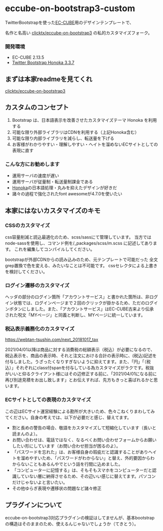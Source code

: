 eccube-on-bootstrap3-custom
====================
TwitterBootstrapを使った[EC-CUBE](http://www.ec-cube.net)用のデザインテンプレートで、

名作と名高い [clicktx/eccube-on-bootstrap3](https://github.com/clicktx/eccube-on-bootstrap3) の私的カスタマイズフォーク。

### 開発環境
- EC-CUBE 2.13.5
- [Twitter Bootstrap Honoka 3.3.7](https://github.com/windyakin/Honoka)


## まずは本家readmeを見てくれ

[clicktx/eccube-on-bootstrap3](https://github.com/clicktx/eccube-on-bootstrap3)

## カスタムのコンセプト

1. Bootstrap は、日本語表示を改善させたカスタマイズテーマ Honoka を利用する
2. 可能な限り外部ライブラリはCDNを利用する（上記Honoka含む）
3. 可能な限り内部ライブラリを減らし、転送量を下げる
4. お客様がわかりやすい・理解しやすい・ヘイトを溜めないECサイトとしての表現に直す

### こんな方にお勧めします

- 運用サーバの速度が遅い
- 運用サーバが従量制・転送量制課金である
- [Honoka](https://honokak.osaka/)の日本語処理・丸みを抑えたデザインが好きだ
- 諸々の過程で強化されたfont awesomeが4.7.0を使いたい

## 本家にはないカスタマイズのキモ

### CSSのカスタマイズ

css容量削減と読込最適化のため、scss/sassにて管理しています。
当方ではnode-sassを使用し、コマンド例を/_packages/scss/m.scss に記述してあります。
これを編集してコンパイルしてください。

bootstrapが外部CDNからの読み込みのため、元テンプレートで可能だった
全文grep置換で色を変える、みたいなことは不可能です。
cssセレクタによる上書きを検討してください。


### ログイン遷移のカスタマイズ

ヘッダの部分のログイン箇所「アカウントサービス」と書かれた箇所は、非ログイン状態では、ログインページまで２回のクリックが掛かるため、ただのログインボタンにしました。また、「アカウントサービス」はEC-CUBE古来より伝承された呪文「MYページ」と同義と判断し、MYページに統一しています。


### 税込表示義務化のカスタマイズ

https://webtan-tsushin.com/next_20181017_tax

2021/04/01以降は商品に対する消費税の総額表示（税込）が必要になるので、税込表示を、商品の表示時、それと注文における合計の表示時に、(税込)記述を付与しました。うざったくなりすぎないように抑えてます。また、「円」「（税込）」それぞれにclass付spanを付与している為カスタマイズがラクです。税抜がいいと仰るクライアント様にはその辺修正する前に、「2021/04/01になる前に再び別途見積をお出し致します」とお伝えすれば、先方もきっと喜ばれるかと思います。


### ECサイトとしての表現のカスタマイズ

この辺はECサイト運営経験による勘所が大きいため、色々こねくりまわしてみてください。自身の考えでは、以下が必要だと感じ、替えてます。

- 割と長めの警告の場合、敬語をカスタマイズして短縮化しています（長いと読まんのよ）。
- お問い合わせは、電話ではなく、なるべくお問い合わせフォームからお願いしたい形にしています（お問い合わせ担当が困るのよ）。
- 「パスワードを忘れた」は、お客様自身の瑕疵だと認識することがありヘイトを溜めやすいため、「パスワードがわからない」と替え、外的要因からわからないこともあるんやでという話を行間に込めました。
- 「コンピューターに記憶する」は、そもそもスマホをコンピューターだと認識していない層に納得させるため、その辺いい感じに替えてます。パソコンだけじゃないよと言いたい。
- その他ゆらぎ表現や遷移状の問題など諸々修正

## プラグインについて
eccube-on-bootstrap3対応プラグインの検証はしてませんが、基本bootstrapの構造はそのままのため、使えるんじゃないでしょうか（てきとう）。